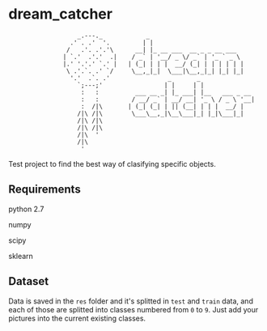 # dream_catcher

                       _.---._            _
                     .' . .'  '.         | |
                    /   .'. .'.'\      __| |_ __ ___  __ _ _ __ ___
                   | `.'  .'.'  .|    / _` | '__/ _ \/ _` | '_ ` _ \
                   |.' '.'.' `.' |   | (_| | | |  __/ (_| | | | | | |
                    \ .'.`. .' `/     \__,_|_|  \___|\__,_|_| |_| |_|
                     '.'  .`. .'                _       _
                       `;---;'                 | |     | |
                        :   :          ___ __ _| |_ ___| |__   ___ _ __
                        :   :         / __/ _` | __/ __| '_ \ / _ \ '__|
                        :  /|\       | (_| (_| | || (__| | | |  __/ |
                       /|\ /|\        \___\__,_|\__\___|_| |_|\___|_|
                       /|\ /|\
                       /|\ /|\
                       /|\  '
                       /|\
                        '

Test project to find the best way of clasifying specific objects.

## Requirements

python 2.7

numpy

scipy

sklearn

## Dataset

Data is saved in the `res` folder and it's splitted in `test` and `train` data, and each of those are splitted into classes numbered from `0` to `9`.
Just add your pictures into the current existing classes.
